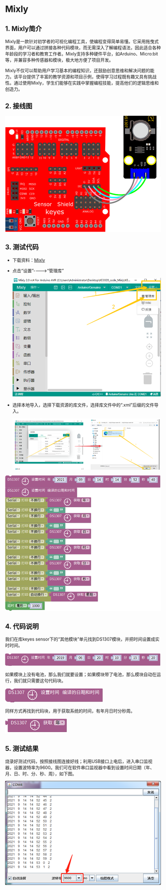 # Mixly


## 1. Mixly简介  

Mixly是一款针对初学者的可视化编程工具，使编程变得简单易懂。它采用拖曳式界面，用户可以通过拼接各种代码模块，而无需深入了解编程语法，因此适合各种年龄段的学习者和教育工作者。Mixly支持多种硬件平台，如Arduino、Micro:bit等，并兼容多种传感器和模块，极大地方便了项目开发。  

Mixly不仅可以帮助用户学习基本的编程知识，还鼓励创意思维和解决问题的能力。该平台提供了丰富的教学资源和项目示例，使得学习过程既有趣又具有挑战性。通过使用Mixly，学生们能够在实践中掌握编程技能，提高他们的逻辑思维和创造力。  

## 2. 接线图  

![](media/887d12e82c97b04100d6f562d84c51fc.png)  

## 3. 测试代码  

- 下载资料：[Mixly](./Mixly.7z)

- 点击“设置”---->“管理库”

  ![](./media/image-20250818140156720.png)

- 选择本地导入，选择下载资源的库文件，选择库文件中的“.xml”后缀的文件导入。

  ![](./media/image-20250818140228099.png)

![](media/851bf1b68cfa15b69a81c616627f6fdc.png)  

## 4. 代码说明  

我们在库keyes sensor下的“其他模块”单元找到DS1307模块，并把时间设置成实时时间。  

![](media/48438aee27d58267de340855570639fc.png)  

如果模块上没有电池，那么我们就要设置；如果模块带了电池，那么模块自动在运行，我们就只需要这句代码块。  

![](media/45b539332fdd92c7bb115295cb72287b.png)  

同样方式再找到代码块，用于获取系统的时间，有年月日时分秒周。  

![](media/777ea045f9f771d85fe10ebe7a9b159f.png)  

## 5. 测试结果  

烧录好测试代码，按照接线图连接好线；利用USB接口上电后，进入串口监视器，设置波特率为9600。我们可在软件串口监视器中看到设置时间日期（年、月、日、时、分、秒、周），如下图。  

![](media/3399ee8032a7112ee537c09c9d90bc4e.png)







